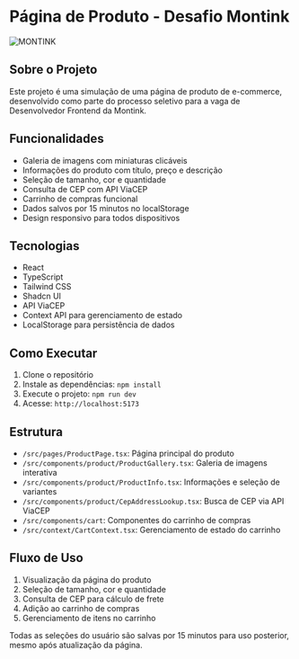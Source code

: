 # Página de Produto - Desafio Montink
![MONTINK](https://github.com/user-attachments/assets/6564936b-0c99-4dcd-9ec4-c873f7e07bb6)


## Sobre o Projeto

Este projeto é uma simulação de uma página de produto de e-commerce, desenvolvido como parte do processo seletivo para a vaga de Desenvolvedor Frontend da Montink.

## Funcionalidades

- Galeria de imagens com miniaturas clicáveis
- Informações do produto com título, preço e descrição
- Seleção de tamanho, cor e quantidade
- Consulta de CEP com API ViaCEP
- Carrinho de compras funcional
- Dados salvos por 15 minutos no localStorage
- Design responsivo para todos dispositivos

## Tecnologias

- React
- TypeScript
- Tailwind CSS
- Shadcn UI
- API ViaCEP
- Context API para gerenciamento de estado
- LocalStorage para persistência de dados

## Como Executar

1. Clone o repositório
2. Instale as dependências: `npm install`
3. Execute o projeto: `npm run dev`
4. Acesse: `http://localhost:5173`

## Estrutura

- `/src/pages/ProductPage.tsx`: Página principal do produto
- `/src/components/product/ProductGallery.tsx`: Galeria de imagens interativa
- `/src/components/product/ProductInfo.tsx`: Informações e seleção de variantes
- `/src/components/product/CepAddressLookup.tsx`: Busca de CEP via API ViaCEP
- `/src/components/cart`: Componentes do carrinho de compras
- `/src/context/CartContext.tsx`: Gerenciamento de estado do carrinho

## Fluxo de Uso

1. Visualização da página do produto
2. Seleção de tamanho, cor e quantidade
3. Consulta de CEP para cálculo de frete
4. Adição ao carrinho de compras
5. Gerenciamento de itens no carrinho

Todas as seleções do usuário são salvas por 15 minutos para uso posterior, mesmo após atualização da página.
